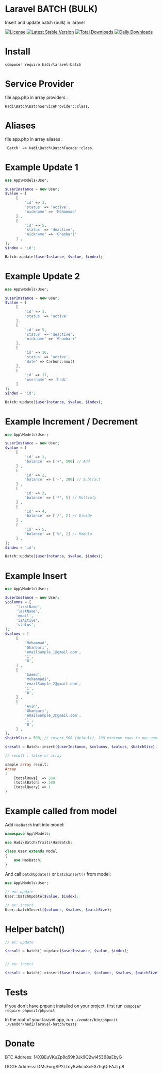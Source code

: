 # Laravel BATCH (BULK)

Insert and update batch (bulk) in laravel

[![License](https://poser.pugx.org/hadi/laravel-batch/license)](https://packagist.org/packages/hadi/laravel-batch)
[![Latest Stable Version](https://poser.pugx.org/hadi/laravel-batch/v/stable)](https://packagist.org/packages/hadi/laravel-batch)
[![Total Downloads](https://poser.pugx.org/hadi/laravel-batch/downloads)](https://packagist.org/packages/hadi/laravel-batch)
[![Daily Downloads](https://poser.pugx.org/hadi/laravel-batch/d/daily)](https://packagist.org/packages/hadi/laravel-batch)

# Install

`composer require hadi/laravel-batch`

# Service Provider

file app.php in array providers :

`Hadi\Batch\BatchServiceProvider::class,`

# Aliases

file app.php in array aliases :

`'Batch' => Hadi\Batch\BatchFacade::class,`

# Example Update 1

```php
use App\Models\User;

$userInstance = new User;
$value = [
     [
         'id' => 1,
         'status' => 'active',
         'nickname' => 'Mohammad'
     ] ,
     [
         'id' => 5,
         'status' => 'deactive',
         'nickname' => 'Ghanbari'
     ] ,
];
$index = 'id';

Batch::update($userInstance, $value, $index);
```

# Example Update 2

```php
use App\Models\User;

$userInstance = new User;
$value = [
     [
         'id' => 1,
         'status' => 'active'
     ],
     [
         'id' => 5,
         'status' => 'deactive',
         'nickname' => 'Ghanbari'
     ],
     [
         'id' => 10,
         'status' => 'active',
         'date' => Carbon::now()
     ],
     [
         'id' => 11,
         'username' => 'hadi'
     ]
];
$index = 'id';

Batch::update($userInstance, $value, $index);
```

# Example Increment / Decrement

```php
use App\Models\User;

$userInstance = new User;
$value = [
     [
         'id' => 1,
         'balance' => ['+', 500] // Add
     ] ,
     [
         'id' => 2,
         'balance' => ['-', 200] // Subtract
     ] ,
     [
         'id' => 3,
         'balance' => ['*', 5] // Multiply
     ] ,
     [
         'id' => 4,
         'balance' => ['/', 2] // Divide
     ] ,
     [
         'id' => 5,
         'balance' => ['%', 2] // Modulo
     ] ,
];
$index = 'id';

Batch::update($userInstance, $value, $index);
```

# Example Insert

```php
use App\Models\User;

$userInstance = new User;
$columns = [
     'firstName',
     'lastName',
     'email',
     'isActive',
     'status',
];
$values = [
     [
         'Mohammad',
         'Ghanbari',
         'emailSample_1@gmail.com',
         '1',
         '0',
     ] ,
     [
         'Saeed',
         'Mohammadi',
         'emailSample_2@gmail.com',
         '1',
         '0',
     ] ,
     [
         'Avin',
         'Ghanbari',
         'emailSample_3@gmail.com',
         '1',
         '0',
     ] ,
];
$batchSize = 500; // insert 500 (default), 100 minimum rows in one query

$result = Batch::insert($userInstance, $columns, $values, $batchSize);
```

```php
// result : false or array

sample array result:
Array
(
    [totalRows]  => 384
    [totalBatch] => 500
    [totalQuery] => 1
)
```

# Example called from model

Add `HasBatch` trait into model:

```php
namespace App\Models;

use Hadi\Batch\Traits\HasBatch;

class User extends Model
{
    use HasBatch;
}
```

And call `batchUpdate()` or `batchInsert()` from model:

```php
use App\Models\User;

// ex: update
User::batchUpdate($value, $index);

// ex: insert
User::batchInsert($columns, $values, $batchSize);
```

# Helper batch()

```php
// ex: update

$result = batch()->update($userInstance, $value, $index);


// ex: insert

$result = batch()->insert($userInstance, $columns, $values, $batchSize);
```

# Tests

If you don't have phpunit installed on your project, first run `composer require phpunit/phpunit`

In the root of your laravel app, run `./vendor/bin/phpunit ./vendor/hadi/laravel-batch/tests`

# Donate

BTC Address: 14XQEuVKuZp8q59h3Jk9Q2wi45368aEbyG

DOGE Address: DMsFurgSP2LTny8wkco3cE3ZhgQrFAJLp8

